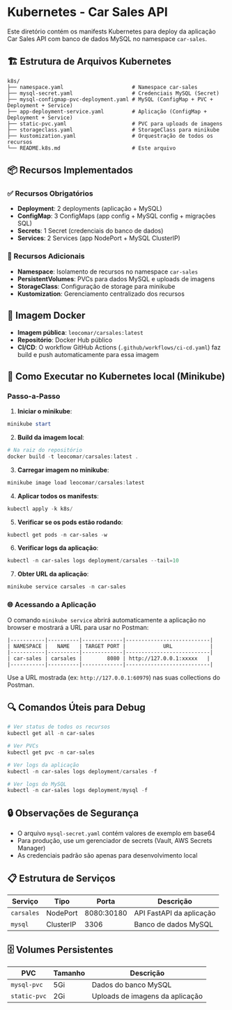 # Kubernetes - Car Sales API

Este diretório contém os manifests Kubernetes para deploy da aplicação Car Sales API com banco de dados MySQL no namespace `car-sales`.

## 🏗️ Estrutura de Arquivos Kubernetes

```
k8s/
├── namespace.yaml                      # Namespace car-sales
├── mysql-secret.yaml                   # Credenciais MySQL (Secret)
├── mysql-configmap-pvc-deployment.yaml # MySQL (ConfigMap + PVC + Deployment + Service)
├── app-deployment-service.yaml         # Aplicação (ConfigMap + Deployment + Service)
├── static-pvc.yaml                     # PVC para uploads de imagens
├── storageclass.yaml                   # StorageClass para minikube
├── kustomization.yaml                  # Orquestração de todos os recursos
└── README.k8s.md                       # Este arquivo
```

## 📦 Recursos Implementados

### ✅ Recursos Obrigatórios
- **Deployment**: 2 deployments (aplicação + MySQL)
- **ConfigMap**: 3 ConfigMaps (app config + MySQL config + migrações SQL)
- **Secrets**: 1 Secret (credenciais do banco de dados)
- **Services**: 2 Services (app NodePort + MySQL ClusterIP)

### 🎯 Recursos Adicionais
- **Namespace**: Isolamento de recursos no namespace `car-sales`
- **PersistentVolumes**: PVCs para dados MySQL e uploads de imagens
- **StorageClass**: Configuração de storage para minikube
- **Kustomization**: Gerenciamento centralizado dos recursos

## 🐳 Imagem Docker

- **Imagem pública**: `leocomar/carsales:latest`
- **Repositório**: Docker Hub público
- **CI/CD**: O workflow GitHub Actions (`.github/workflows/ci-cd.yaml`) faz build e push automaticamente para essa imagem

## 🚀 Como Executar no Kubernetes local (Minikube)

### Passo-a-Passo

1. **Iniciar o minikube**:
```powershell
minikube start
```

2. **Build da imagem local**:
```powershell
# Na raiz do repositório
docker build -t leocomar/carsales:latest .
```

3. **Carregar imagem no minikube**:
```powershell
minikube image load leocomar/carsales:latest
```

4. **Aplicar todos os manifests**:
```powershell
kubectl apply -k k8s/
```

5. **Verificar se os pods estão rodando**:
```powershell
kubectl get pods -n car-sales -w
```

6. **Verificar logs da aplicação**:
```powershell
kubectl -n car-sales logs deployment/carsales --tail=10
```

7. **Obter URL da aplicação**:
```powershell
minikube service carsales -n car-sales
```

### 🌐 Acessando a Aplicação

O comando `minikube service` abrirá automaticamente a aplicação no browser e mostrará a URL para usar no Postman:

```
|-----------|----------|-------------|---------------------------|
| NAMESPACE |   NAME   | TARGET PORT |            URL            |
|-----------|----------|-------------|---------------------------|
| car-sales | carsales |        8080 | http://127.0.0.1:xxxxx   |
|-----------|----------|-------------|---------------------------|
```

Use a URL mostrada (ex: `http://127.0.0.1:60979`) nas suas collections do Postman.

## 🔍 Comandos Úteis para Debug

```powershell
# Ver status de todos os recursos
kubectl get all -n car-sales

# Ver PVCs
kubectl get pvc -n car-sales

# Ver logs da aplicação
kubectl -n car-sales logs deployment/carsales -f

# Ver logs do MySQL
kubectl -n car-sales logs deployment/mysql -f
```

## 🔒 Observações de Segurança

- O arquivo `mysql-secret.yaml` contém valores de exemplo em base64
- Para produção, use um gerenciador de secrets (Vault, AWS Secrets Manager)
- As credenciais padrão são apenas para desenvolvimento local

## 📋 Estrutura de Serviços

| Serviço | Tipo | Porta | Descrição |
|---------|------|-------|-----------|
| `carsales` | NodePort | 8080:30180 | API FastAPI da aplicação |
| `mysql` | ClusterIP | 3306 | Banco de dados MySQL |

## 🗄️ Volumes Persistentes

| PVC | Tamanho | Descrição |
|-----|---------|-----------|
| `mysql-pvc` | 5Gi | Dados do banco MySQL |
| `static-pvc` | 2Gi | Uploads de imagens da aplicação |